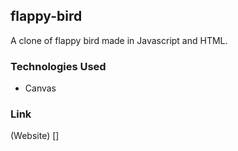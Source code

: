 ## flappy-bird
 A clone of flappy bird made in Javascript and HTML.

### Technologies Used
* Canvas


### Link
(Website) []